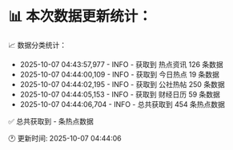 📊 本次数据更新统计：
==========================

📈 数据分类统计：
- 2025-10-07 04:43:57,977 - INFO - 获取到 热点资讯 126 条数据
- 2025-10-07 04:44:00,109 - INFO - 获取到 今日热点 19 条数据
- 2025-10-07 04:44:02,195 - INFO - 获取到 公社热帖 250 条数据
- 2025-10-07 04:44:05,153 - INFO - 获取到 财经日历 59 条数据
- 2025-10-07 04:44:06,704 - INFO - 总共获取到 454 条热点数据

✅ 总共获取到 - 条热点数据

🕐 更新时间: 2025-10-07 04:44:06
